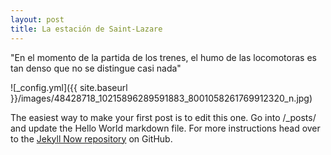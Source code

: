 ```yaml
---
layout: post
title: La estación de Saint-Lazare
---
```


"En el momento de la partida de los trenes, el humo de las locomotoras es tan denso que no se distingue casi nada"

![_config.yml]({{ site.baseurl }}/images/48428718_10215896289591883_8001058261769912320_n.jpg)

The easiest way to make your first post is to edit this one. Go into /_posts/ and update the Hello World markdown file. For more instructions head over to the [Jekyll Now repository](https://github.com/barryclark/jekyll-now) on GitHub.
